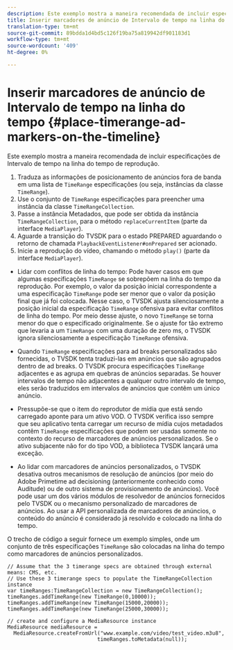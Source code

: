 ```yaml
---
description: Este exemplo mostra a maneira recomendada de incluir especificações de Intervalo de tempo na linha do tempo de reprodução.
title: Inserir marcadores de anúncio de Intervalo de tempo na linha do tempo
translation-type: tm+mt
source-git-commit: 89bdda1d4bd5c126f19ba75a819942df901183d1
workflow-type: tm+mt
source-wordcount: '409'
ht-degree: 0%

---
```



# Inserir marcadores de anúncio de Intervalo de tempo na linha do tempo {#place-timerange-ad-markers-on-the-timeline}

Este exemplo mostra a maneira recomendada de incluir especificações de Intervalo de tempo na linha do tempo de reprodução.

1. Traduza as informações de posicionamento de anúncios fora de banda em uma lista de `TimeRange` especificações (ou seja, instâncias da classe `TimeRange`).
1. Use o conjunto de `TimeRange` especificações para preencher uma instância da classe `TimeRangeCollection`.
1. Passe a instância Metadados, que pode ser obtida da instância `TimeRangeCollection`, para o método `replaceCurrentItem` (parte da interface `MediaPlayer`).
1. Aguarde a transição do TVSDK para o estado PREPARED aguardando o retorno de chamada `PlaybackEventListener#onPrepared` ser acionado.
1. Inicie a reprodução do vídeo, chamando o método `play()` (parte da interface `MediaPlayer`).

* Lidar com conflitos de linha do tempo: Pode haver casos em que algumas especificações `TimeRange` se sobrepõem na linha do tempo da reprodução. Por exemplo, o valor da posição inicial correspondente a uma especificação `TimeRange` pode ser menor que o valor da posição final que já foi colocada. Nesse caso, o TVSDK ajusta silenciosamente a posição inicial da especificação `TimeRange` ofensiva para evitar conflitos de linha do tempo. Por meio desse ajuste, o novo `TimeRange` se torna menor do que o especificado originalmente. Se o ajuste for tão extremo que levaria a um `TimeRange` com uma duração de zero ms, o TVSDK ignora silenciosamente a especificação `TimeRange` ofensiva.

* Quando `TimeRange` especificações para ad breaks personalizados são fornecidas, o TVSDK tenta traduzi-las em anúncios que são agrupados dentro de ad breaks. O TVSDK procura especificações `TimeRange` adjacentes e as agrupa em quebras de anúncios separadas. Se houver intervalos de tempo não adjacentes a qualquer outro intervalo de tempo, eles serão traduzidos em intervalos de anúncios que contêm um único anúncio.

* Pressupõe-se que o item do reprodutor de mídia que está sendo carregado aponte para um ativo VOD. O TVSDK verifica isso sempre que seu aplicativo tenta carregar um recurso de mídia cujos metadados contêm `TimeRange` especificações que podem ser usadas somente no contexto do recurso de marcadores de anúncios personalizados. Se o ativo subjacente não for do tipo VOD, a biblioteca TVSDK lançará uma exceção.

* Ao lidar com marcadores de anúncios personalizados, o TVSDK desativa outros mecanismos de resolução de anúncios (por meio do Adobe Primetime ad decisioning (anteriormente conhecido como Auditude) ou de outro sistema de provisionamento de anúncios). Você pode usar um dos vários módulos de resolvedor de anúncios fornecidos pelo TVSDK ou o mecanismo personalizado de marcadores de anúncios. Ao usar a API personalizada de marcadores de anúncios, o conteúdo do anúncio é considerado já resolvido e colocado na linha do tempo.

<!--<a id="example_639BD1B66CE74F3DB65ED06CAD23EB09"></a>-->

O trecho de código a seguir fornece um exemplo simples, onde um conjunto de três especificações `TimeRange` são colocadas na linha do tempo como marcadores de anúncios personalizados.

```
// Assume that the 3 timerange specs are obtained through external means: CMS, etc. 
// Use these 3 timerange specs to populate the TimeRangeCollection instance 
var timeRanges:TimeRangeCollection = new TimeRangeCollection(); 
timeRanges.addTimeRange(new TimeRange(0,10000)); 
timeRanges.addTimeRange(new TimeRange(15000,20000)); 
timeRanges.addTimeRange(new TimeRange(25000,30000)); 
  
// create and configure a MediaResource instance 
MediaResource mediaResource =  
  MediaResource.createFromUrl("www.example.com/video/test_video.m3u8",  
                             timeRanges.toMetadata(null));
```
